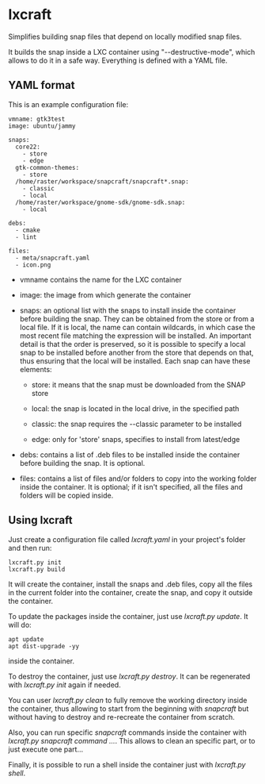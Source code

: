 # lxcraft

Simplifies building snap files that depend on locally modified snap files.

It builds the snap inside a LXC container using "--destructive-mode", which
allows to do it in a safe way. Everything is defined with a YAML file.

## YAML format

This is an example configuration file:

    vmname: gtk3test
    image: ubuntu/jammy

    snaps:
      core22:
        - store
        - edge
      gtk-common-themes:
        - store
      /home/raster/workspace/snapcraft/snapcraft*.snap:
        - classic
        - local
      /home/raster/workspace/gnome-sdk/gnome-sdk.snap:
        - local

    debs:
      - cmake
      - lint

    files:
      - meta/snapcraft.yaml
      - icon.png

* vmname contains the name for the LXC container

* image: the image from which generate the container

* snaps: an optional list with the snaps to install inside the
container before building the snap. They can be obtained from the
store or from a local file. If it is local, the name can contain
wildcards, in which case the most recent file matching the expression
will be installed. An important detail is that the order is preserved,
so it is possible to specify a local snap to be installed before
another from the store that depends on that, thus ensuring that
the local will be installed. Each snap can have these elements:

  * store: it means that the snap must be downloaded from the SNAP store

  * local: the snap is located in the local drive, in the specified path

  * classic: the snap requires the --classic parameter to be installed

  * edge: only for 'store' snaps, specifies to install from latest/edge

* debs: contains a list of .deb files to be installed inside the
container before building the snap. It is optional.

* files: contains a list of files and/or folders to copy into the working
folder inside the container. It is optional; if it isn't specified, all
the files and folders will be copied inside.

## Using lxcraft

Just create a configuration file called *lxcraft.yaml* in your project's
folder and then run:

    lxcraft.py init
    lxcraft.py build

It will create the container, install the snaps and .deb files, copy
all the files in the current folder into the container, create the
snap, and copy it outside the container.

To update the packages inside the container, just use *lxcraft.py update*.
It will do:

    apt update
    apt dist-upgrade -yy

inside the container.

To destroy the container, just use *lxcraft.py destroy*. It can be
regenerated with *lxcraft.py init* again if needed.

You can user *lxcraft.py clean* to fully remove the working directory
inside the container, thus allowing to start from the beginning
with *snapcraft* but without having to destroy and re-recreate the
container from scratch.

Also, you can run specific *snapcraft* commands inside the container
with *lxcraft.py snapcraft command ...*. This allows to clean an
specific part, or to just execute one part...

Finally, it is possible to run a shell inside the container just
with *lxcraft.py shell*.
